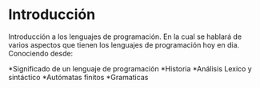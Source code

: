 # Introducción

Introducción a los lenguajes de programación. En la cual se hablará de varios
aspectos que tienen los lenguajes de programación hoy en dia. Conociendo desde:

*Significado de un lenguaje de programación
*Historia
*Análisis Lexico y sintáctico
*Autómatas finitos
*Gramaticas